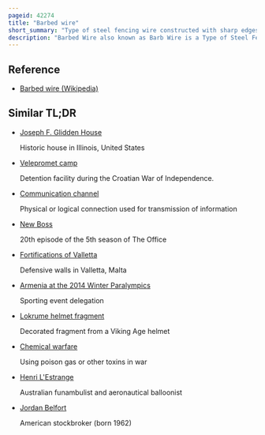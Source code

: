 ```yaml
---
pageid: 42274
title: "Barbed wire"
short_summary: "Type of steel fencing wire constructed with sharp edges or points"
description: "Barbed Wire also known as Barb Wire is a Type of Steel Fence Wire constructed with sharp Edges or Points arranged along the Strands at Intervals. Its primary Use is the Construction of inexpensive Fences and is also used as a Security Measure Atop Walls around Property. As a Wire Obstacle it is a major Feature of Fortifications in Trench Warfare."
---
```


## Reference

- [Barbed wire (Wikipedia)](https://en.wikipedia.org/?curid=42274)

## Similar TL;DR

- [Joseph F. Glidden House](/tldr/en/joseph-f-glidden-house)

  Historic house in Illinois, United States

- [Velepromet camp](/tldr/en/velepromet-camp)

  Detention facility during the Croatian War of Independence.

- [Communication channel](/tldr/en/communication-channel)

  Physical or logical connection used for transmission of information

- [New Boss](/tldr/en/new-boss)

  20th episode of the 5th season of The Office

- [Fortifications of Valletta](/tldr/en/fortifications-of-valletta)

  Defensive walls in Valletta, Malta

- [Armenia at the 2014 Winter Paralympics](/tldr/en/armenia-at-the-2014-winter-paralympics)

  Sporting event delegation

- [Lokrume helmet fragment](/tldr/en/lokrume-helmet-fragment)

  Decorated fragment from a Viking Age helmet

- [Chemical warfare](/tldr/en/chemical-warfare)

  Using poison gas or other toxins in war

- [Henri L'Estrange](/tldr/en/henri-lestrange)

  Australian funambulist and aeronautical balloonist

- [Jordan Belfort](/tldr/en/jordan-belfort)

  American stockbroker (born 1962)
